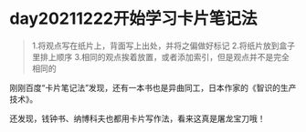 # day20211222开始学习卡片笔记法

> 1.将观点写在纸片上，背面写上出处，并将之偏做好标记
> 2.将纸片放到盒子里排上顺序
> 3.相同的观点挨着放置，或者添加索引，但是观点并不是完全相同的

刚刚百度“卡片笔记法”发现，还有一本书也是异曲同工，日本作家的《智识的生产技术》。

还发现，钱钟书、纳博科夫也都用卡片写作法，看来这真是屠龙宝刀哦！
